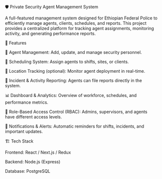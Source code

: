 🛡️ Private Security Agent Management System

A full-featured management system designed for Ethiopian Federal Police to efficiently manage agents, clients, schedules, and reports. This project provides a centralized platform for tracking agent assignments, monitoring activity, and generating performance reports.

🚀 Features

👮 Agent Management: Add, update, and manage security personnel.

📅 Scheduling System: Assign agents to shifts, sites, or clients.

📍 Location Tracking (optional): Monitor agent deployment in real-time.

📝 Incident & Activity Reporting: Agents can file reports directly in the system.

📊 Dashboard & Analytics: Overview of workforce, schedules, and performance metrics.

🔐 Role-Based Access Control (RBAC): Admins, supervisors, and agents have different access levels.

📧 Notifications & Alerts: Automatic reminders for shifts, incidents, and important updates.

🏗️ Tech Stack

Frontend: React / Next.js / Redux

Backend: Node.js (Express)

Database: PostgreSQL
